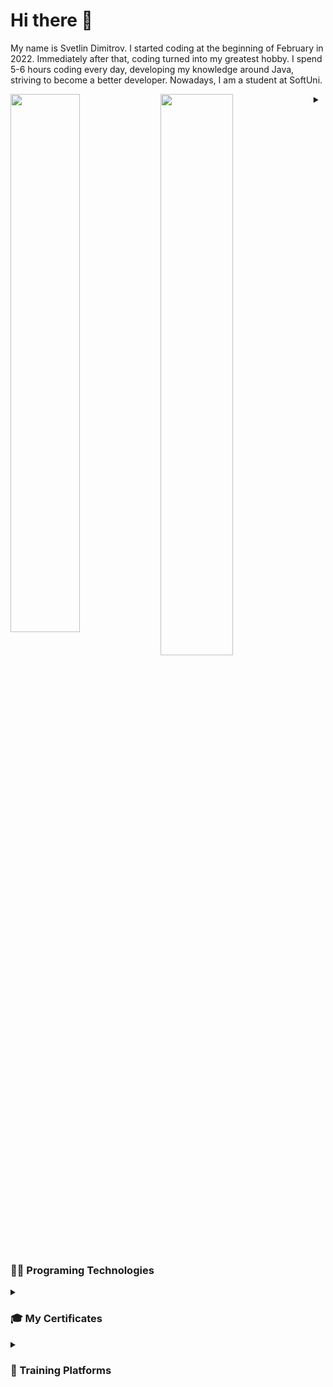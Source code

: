 # Hi there 👋

My name is Svetlin Dimitrov. I started coding at the beginning of February in 2022. Immediately after that, coding turned into my greatest hobby. I spend 5-6 hours coding every day, developing my knowledge around Java, striving to become a better developer. Nowadays, I am a student at SoftUni.


<div style="clear:both;">
    <img align="left" width="47%" src="https://github-readme-stats.vercel.app/api?username=SvetlinDimitrov&show_icons=true&theme=dark"/>
    <img align="left" width="48%" src="https://github-readme-stats.vercel.app/api/top-langs/?username=SvetlinDimitrov&layout=compact&theme=dark"/>
</div>

<details>
 <summary><h3>👨‍💻 Programing Technologies</h3></summary>

  <img align="left" src="https://img.shields.io/badge/java-%23ED8B00.svg?style=for-the-badge&logo=openjdk&logoColor=white" alt="Java">
  <img align="left" src="https://img.shields.io/badge/javascript-%23323330.svg?style=for-the-badge&logo=javascript&logoColor=%23F7DF1E" alt="JavaScript">
  <img align="left" src="https://img.shields.io/badge/css3-%231572B6.svg?style=for-the-badge&logo=css3&logoColor=white" alt="CSS3">
  <img src="https://img.shields.io/badge/html5-%23E34F26.svg?style=for-the-badge&logo=html5&logoColor=white" alt="HTML5">

</details>

<details>
 <summary><h3>🎓 My Certificates</h3></summary>
  
+ [Programming Basics Certificate](https://softuni.bg/certificates/details/131327/965710a3)
+ [Fundamentals in Mathematics Certificate](https://softuni.bg/certificates/details/135839/7c88ff45)
+ [Programming Fundamentals with Java Certificate](https://softuni.bg/certificates/details/138530/ea096221)
+ [Java Advanced Certificate](https://softuni.bg/certificates/details/145717/e8f87e86)
+ [HTML & CSS Certificate](https://softuni.bg/certificates/details/147170/af3678e8)
+ [Java OOP Certificate](https://softuni.bg/certificates/details/150581/9ebf77e2)
+ [Data Structure Fundamentals with Java Certificate](https://softuni.bg/certificates/details/151439/0ba8aaa2)
+ [Data Structure Advanced with Java Certificate](https://softuni.bg/certificates/details/153721/d4392045)
+ [JavaScript Front End Certificate](https://softuni.bg/certificates/details/168319/9a1f6432)
+ [MySQL Certificate](https://softuni.bg/certificates/details/172093/3c1f7849)
+ [Spring Data Certificate](https://softuni.bg/certificates/details/180500/8d17ff4b)
+ [Java Design Patterns & SOLID Design](https://www.udemy.com/certificate/UC-b5aa98b7-a81b-4ac9-90d1-48f76280690f/)
+ [The Complete Spring Boot Development Bootcamp](https://www.udemy.com/certificate/UC-b9d775e3-ec82-4415-a89e-c7dbc58c2ea6/)
+ [The Git & Github Bootcamp](https://www.udemy.com/certificate/UC-8b7e51f8-012b-4c50-a970-0b2a399c2048/)

</details>

<details>
 <summary><h3>📘 Training Platforms</h3></summary>
  
+ [My LeetCode Profile](https://leetcode.com/4orapa/)
  
</details>
  
